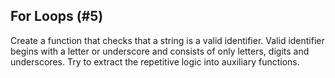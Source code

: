 ## For Loops (#5)

Create a function that checks that a string is a valid identifier.
Valid identifier begins with a letter or underscore and consists of only letters, digits and underscores.
Try to extract the repetitive logic into auxiliary functions.